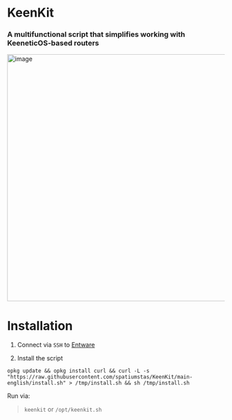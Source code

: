 # KeenKit
### A multifunctional script that simplifies working with KeeneticOS-based routers

<img width="682" height="570" alt="image" src="https://github.com/user-attachments/assets/58754ff8-587d-4eb3-b29e-48810acca134" />



# Installation
1. Connect via `SSH` to [Entware](https://keen-prt.github.io/wiki/helpful/entware)

2. Install the script
```
opkg update && opkg install curl && curl -L -s "https://raw.githubusercontent.com/spatiumstas/KeenKit/main-english/install.sh" > /tmp/install.sh && sh /tmp/install.sh
```
Run via:
>`keenkit` or `/opt/keenkit.sh`

